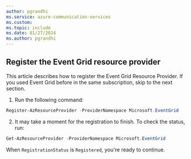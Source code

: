 ```yaml
---
author: pgrandhi
ms.service: azure-communication-services
ms.custom:
ms.topic: include
ms.date: 01/27/2024
ms.author: pgrandhi
---
```


## Register the Event Grid resource provider

This article describes how to register the Event Grid Resource Provider. If you used Event Grid before in the same subscription, skip to the next section.

1. Run the following command:

```PowerShell
Register-AzResourceProvider -ProviderNamespace Microsoft.EventGrid
```

2. It may take a moment for the registration to finish. To check the status, run:

```PowerShell
Get-AzResourceProvider -ProviderNamespace Microsoft.EventGrid
```

When `RegistrationStatus` is `Registered`, you're ready to continue.
